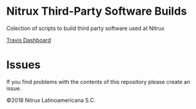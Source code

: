 # Nitrux Third-Party Software Builds
Colection of scripts to build third party software used at Nitrux

[Travis Dashboard](https://travis-ci.org/nomad-desktop/nxos-third-party-build/branches)  

# Issues
If you find problems with the contents of this repository please create an issue.

©2018 Nitrux Latinoamericana S.C.
